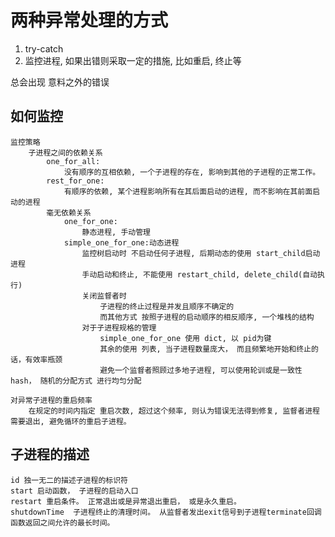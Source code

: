 # 两种异常处理的方式
1. try-catch
2. 监控进程, 如果出错则采取一定的措施, 比如重启, 终止等

总会出现 意料之外的错误

## 如何监控
    监控策略
        子进程之间的依赖关系
            one_for_all:
                没有顺序的互相依赖, 一个子进程的存在, 影响到其他的子进程的正常工作。
            rest_for_one:
                有顺序的依赖, 某个进程影响所有在其后面启动的进程, 而不影响在其前面启动的进程
            毫无依赖关系
                one_for_one:
                    静态进程, 手动管理
                simple_one_for_one:动态进程
                    监控树启动时 不启动任何子进程, 后期动态的使用 start_child启动进程
                    手动启动和终止, 不能使用 restart_child, delete_child(自动执行)
                    关闭监督者时
                        子进程的终止过程是并发且顺序不确定的
                        而其他方式 按照子进程的启动顺序的相反顺序, 一个堆栈的结构
                    对于子进程规格的管理
                        simple_one_for_one 使用 dict, 以 pid为键
                        其余的使用 列表, 当子进程数量庞大， 而且频繁地开始和终止的话，有效率瓶颈
                        避免一个监督者照顾过多地子进程, 可以使用轮训或是一致性hash， 随机的分配方式 进行均匀分配

    对异常子进程的重启频率
        在规定的时间内指定 重启次数, 超过这个频率, 则认为错误无法得到修复, 监督者进程需要退出, 避免循环的重启子进程。

## 子进程的描述
    id 独一无二的描述子进程的标识符
    start 启动函数， 子进程的启动入口
    restart 重启条件。 正常退出或是异常退出重启， 或是永久重启。
    shutdownTime  子进程终止的清理时间。 从监督者发出exit信号到子进程terminate回调函数返回之间允许的最长时间。

